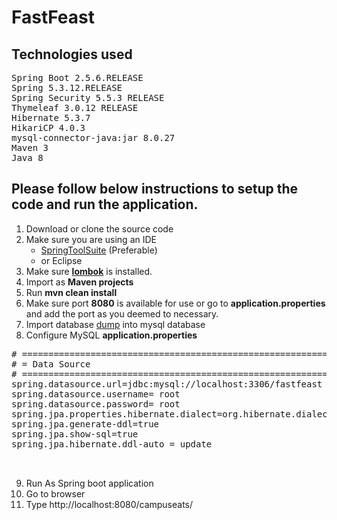 # FastFeast

## Technologies used 
<pre>
Spring Boot 2.5.6.RELEASE
Spring 5.3.12.RELEASE
Spring Security 5.5.3 RELEASE
Thymeleaf 3.0.12 RELEASE
Hibernate 5.3.7
HikariCP 4.0.3
mysql-connector-java:jar 8.0.27
Maven 3
Java 8
</pre>

## Please follow below instructions to setup the code and run the application.



1. Download or clone the source code
2. Make sure you are using an IDE 
    - [SpringToolSuite](https://spring.io/tools) (Preferable) 
    - or Eclipse
4. Make sure **[lombok](https://projectlombok.org/)** is installed.
5. Import as **Maven projects**
6. Run **mvn clean install**
7. Make sure port **8080** is available for use or go to **application.properties** and add the port as you deemed to necessary.
8. Import database [dump](dump_current.sql) into mysql database
9. Configure MySQL **application.properties**
  <pre>
# ==============================================================
# = Data Source
# ==============================================================
spring.datasource.url=jdbc:mysql://localhost:3306/fastfeast
spring.datasource.username= root
spring.datasource.password= root
spring.jpa.properties.hibernate.dialect=org.hibernate.dialect.MySQL5InnoDBDialect
spring.jpa.generate-ddl=true
spring.jpa.show-sql=true
spring.jpa.hibernate.ddl-auto = update

  </pre>
9. Run As Spring boot application
10. Go to browser
11. Type http://localhost:8080/campuseats/
